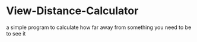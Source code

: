 # View-Distance-Calculator
a simple program to calculate how far away from something you need to be to see it
